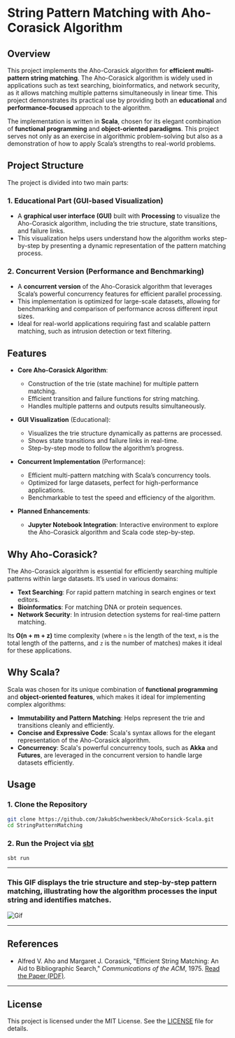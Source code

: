 # **String Pattern Matching with Aho-Corasick Algorithm**

## **Overview**
This project implements the Aho-Corasick algorithm for **efficient multi-pattern string matching**. The Aho-Corasick algorithm is widely used in applications such as text searching, bioinformatics, and network security, as it allows matching multiple patterns simultaneously in linear time. This project demonstrates its practical use by providing both an **educational** and **performance-focused** approach to the algorithm.

The implementation is written in **Scala**, chosen for its elegant combination of **functional programming** and **object-oriented paradigms**. This project serves not only as an exercise in algorithmic problem-solving but also as a demonstration of how to apply Scala’s strengths to real-world problems.

## **Project Structure**
The project is divided into two main parts:

### 1. **Educational Part (GUI-based Visualization)**
   - A **graphical user interface (GUI)** built with **Processing** to visualize the Aho-Corasick algorithm, including the trie structure, state transitions, and failure links.
   - This visualization helps users understand how the algorithm works step-by-step by presenting a dynamic representation of the pattern matching process.

### 2. **Concurrent Version (Performance and Benchmarking)**
   - A **concurrent version** of the Aho-Corasick algorithm that leverages Scala’s powerful concurrency features  for efficient parallel processing.
   - This implementation is optimized for large-scale datasets, allowing for benchmarking and comparison of performance across different input sizes.
   - Ideal for real-world applications requiring fast and scalable pattern matching, such as intrusion detection or text filtering.

## **Features**
- **Core Aho-Corasick Algorithm**:
  - Construction of the trie (state machine) for multiple pattern matching.
  - Efficient transition and failure functions for string matching.
  - Handles multiple patterns and outputs results simultaneously.
  
- **GUI Visualization** (Educational):
  - Visualizes the trie structure dynamically as patterns are processed.
  - Shows state transitions and failure links in real-time.
  - Step-by-step mode to follow the algorithm’s progress.

- **Concurrent Implementation** (Performance):
  - Efficient multi-pattern matching with Scala’s concurrency tools.
  - Optimized for large datasets, perfect for high-performance applications.
  - Benchmarkable to test the speed and efficiency of the algorithm.

- **Planned Enhancements**:
  - **Jupyter Notebook Integration**: Interactive environment to explore the Aho-Corasick algorithm and Scala code step-by-step.

## **Why Aho-Corasick?**
The Aho-Corasick algorithm is essential for efficiently searching multiple patterns within large datasets. It’s used in various domains:
- **Text Searching**: For rapid pattern matching in search engines or text editors.
- **Bioinformatics**: For matching DNA or protein sequences.
- **Network Security**: In intrusion detection systems for real-time pattern matching.

Its **O(n + m + z)** time complexity (where `n` is the length of the text, `m` is the total length of the patterns, and `z` is the number of matches) makes it ideal for these applications.

## **Why Scala?**
Scala was chosen for its unique combination of **functional programming** and **object-oriented features**, which makes it ideal for implementing complex algorithms:
- **Immutability and Pattern Matching**: Helps represent the trie and transitions cleanly and efficiently.
- **Concise and Expressive Code**: Scala's syntax allows for the elegant representation of the Aho-Corasick algorithm.
- **Concurrency**: Scala's powerful concurrency tools, such as **Akka** and **Futures**, are leveraged in the concurrent version to handle large datasets efficiently.


## **Usage**
### 1. Clone the Repository
```bash
git clone https://github.com/JakubSchwenkbeck/AhoCorsick-Scala.git
cd StringPatternMatching
```
### 2. Run the Project via [sbt](https://www.scala-sbt.org/)
```bash
sbt run
```
---
### This GIF displays the trie structure and step-by-step pattern matching, illustrating how the algorithm processes the input string and identifies matches.

![Gif](https://github.com/user-attachments/assets/5111f7f9-b473-44a9-a888-e7d65173e78a)

---

## **References**
- Alfred V. Aho and Margaret J. Corasick, "Efficient String Matching: An Aid to Bibliographic Search," _Communications of the ACM_, 1975. [Read the Paper (PDF)](https://cr.yp.to/bib/1975/aho.pdf).

---

## **License**
This project is licensed under the MIT License. See the [LICENSE](LICENSE) file for details.
